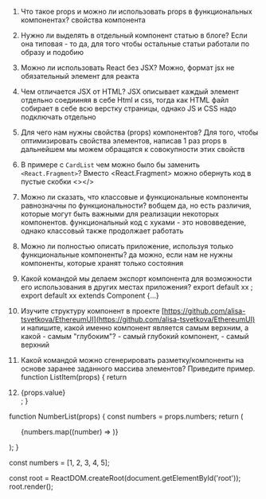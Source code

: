 1. Что такое props и можно ли использовать props в функциональных компонентах?
   свойства компонента
2. Нужно ли выделять в отдельный компонент статью в блоге?
   Если она типовая - то да, для того чтобы остальные статьи работали по образу и подобию
3. Можно ли использовать React без JSX?
   Можно, формат jsx не обязательный элемент для реакта
4. Чем отличается JSX от HTML?
JSX описывает каждый элемент отдельно соедииняя в себе Html и css, тогда как HTML файл собирает в себе всю верстку страницы, однако JS и CSS надо подключать отдельно
5. Для чего нам нужны свойства (props) компонентов?
 Для того, чтобы оптимизировать свойства элементов, написав 1 раз props в дальнейшем мы можем обращатся к совокупности этих свойств

6. В примере с `CardList` чем можно было бы заменить `<React.Fragment>`?
Вместо <React.Fragment> можно обернуть код в пустые скобки <></>

7. Можно ли сказать, что классовые и функциональные компоненты равнозначны по функциональности?
вобщем да, но есть различия, которые могут быть важными для реализации некоторых компонентов. функциональный код с хуками - это нововведение, однако классовый также продолжает работать
8. Можно ли полностью описать приложение, используя только функциональные компоненты?
 да можно, если нам не нужны компоненты, которые хранят только состояния

9. Какой командой мы делаем экспорт компонента для возможности его использования в других местах приложения?
export default xx ;
   export default xx extends Component {...}
10. Изучите структуру компонент в проекте [https://github.com/alisa-tsvetkova/EthereumUI](https://github.com/alisa-tsvetkova/EthereumUI) и напишите, какой именно компонент является самым верхним, а какой - самым "глубоким"?
<Block></Block> - самый глубокий компонент, <Router> - самый верхний

11. Какой командой можно сгенерировать разметку/компоненты на основе заранее заданного массива элементов? Приведите пример.
function ListItem(props) {
return <li>{props.value}</li>;
    }

function NumberList(props) {
const numbers = props.numbers;
return (
<ul>
{numbers.map((number) =>
<ListItem key={number.toString()}
                  value={number} />
)}
</ul>
);
}

const numbers = [1, 2, 3, 4, 5];

const root = ReactDOM.createRoot(document.getElementById('root'));
root.render(<NumberList numbers={numbers} />);
